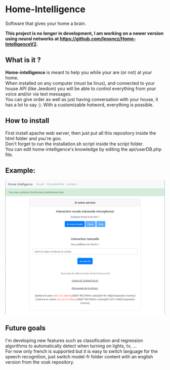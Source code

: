 # Home-Intelligence
Software that gives your home a brain.

**This project is no longer in development, I am working on a newer version using neural networks at https://github.com/leosncz/Home-IntelligenceV2.**

## What is it ?
**Home-intelligence** is meant to help you while your are (or not) at your home.</br>
When installed on any computer (must be linux), and connected to your house API (like Jeedom) you will be able to control everything from your voice and/or via text messages.</br>
You can give order as well as just having conversation with your house, it has a lot to say :).
With a customizable hotword, everything is possible.

## How to install
First install apache web server, then just put all this repository inside the html folder and you're goo.</br>
Don't forget to run the installation.sh script inside the script folder. </br>
You can edit home-intelligence's knowledge by editing the api/userDB.php file.

## Example:
![Example](capture.png)

## Future goals
I'm developing new features such as classification and regression algorithms to automatically detect when turning on lights, tv, ... </br>
For now only french is supported but it is easy to switch language for the speech recognition, just switch model-fr folder content with an english version from the vosk repository.
